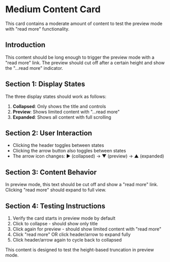 # Medium Content Card

This card contains a moderate amount of content to test the preview mode with "read more" functionality.

## Introduction
This content should be long enough to trigger the preview mode with a "read more" link. The preview should cut off after a certain height and show the "...read more" indicator.

## Section 1: Display States
The three display states should work as follows:
1. **Collapsed**: Only shows the title and controls
2. **Preview**: Shows limited content with "...read more"  
3. **Expanded**: Shows all content with full scrolling

## Section 2: User Interaction
- Clicking the header toggles between states
- Clicking the arrow button also toggles between states
- The arrow icon changes: ▶ (collapsed) → ▼ (preview) → ▲ (expanded)

## Section 3: Content Behavior
In preview mode, this text should be cut off and show a "read more" link. Clicking "read more" should expand to full view.

## Section 4: Testing Instructions
1. Verify the card starts in preview mode by default
2. Click to collapse - should show only title
3. Click again for preview - should show limited content with "read more"
4. Click "read more" OR click header/arrow to expand fully
5. Click header/arrow again to cycle back to collapsed

This content is designed to test the height-based truncation in preview mode.